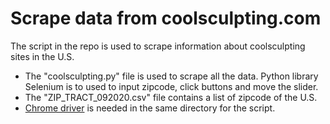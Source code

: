 # Scrape data from coolsculpting.com

The script in the repo is used to scrape information about coolsculpting sites in the U.S.

- The "coolsculpting.py" file is used to scrape all the data. Python library Selenium is to used to input zipcode, click buttons and move the slider.
- The "ZIP_TRACT_092020.csv" file contains a list of zipcode of the U.S.
- [Chrome driver](https://chromedriver.chromium.org/) is needed in the same directory for the script.

